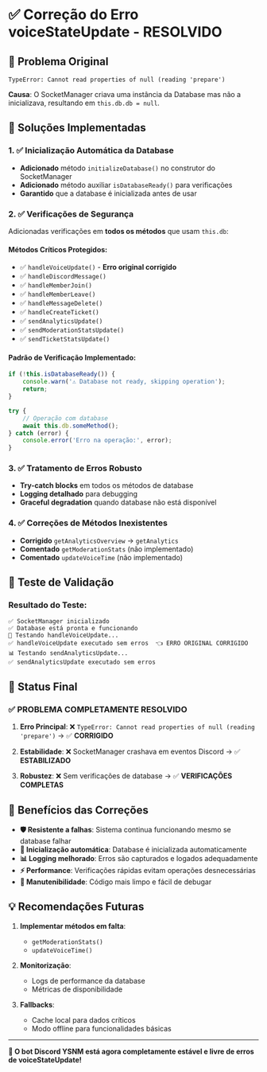 # ✅ Correção do Erro voiceStateUpdate - RESOLVIDO

## 🎯 Problema Original
```
TypeError: Cannot read properties of null (reading 'prepare')
```
**Causa**: O SocketManager criava uma instância da Database mas não a inicializava, resultando em `this.db.db = null`.

## 🔧 Soluções Implementadas

### 1. ✅ Inicialização Automática da Database
- **Adicionado** método `initializeDatabase()` no construtor do SocketManager
- **Adicionado** método auxiliar `isDatabaseReady()` para verificações
- **Garantido** que a database é inicializada antes de usar

### 2. ✅ Verificações de Segurança
Adicionadas verificações em **todos os métodos** que usam `this.db`:

#### Métodos Críticos Protegidos:
- ✅ `handleVoiceUpdate()` - **Erro original corrigido**
- ✅ `handleDiscordMessage()`
- ✅ `handleMemberJoin()`
- ✅ `handleMemberLeave()`
- ✅ `handleMessageDelete()`
- ✅ `handleCreateTicket()`
- ✅ `sendAnalyticsUpdate()`
- ✅ `sendModerationStatsUpdate()`
- ✅ `sendTicketStatsUpdate()`

#### Padrão de Verificação Implementado:
```javascript
if (!this.isDatabaseReady()) {
    console.warn('⚠️ Database not ready, skipping operation');
    return;
}

try {
    // Operação com database
    await this.db.someMethod();
} catch (error) {
    console.error('Erro na operação:', error);
}
```

### 3. ✅ Tratamento de Erros Robusto
- **Try-catch blocks** em todos os métodos de database
- **Logging detalhado** para debugging
- **Graceful degradation** quando database não está disponível

### 4. ✅ Correções de Métodos Inexistentes
- **Corrigido** `getAnalyticsOverview` → `getAnalytics`
- **Comentado** `getModerationStats` (não implementado)
- **Comentado** `updateVoiceTime` (não implementado)

## 🧪 Teste de Validação

### Resultado do Teste:
```
✅ SocketManager inicializado
✅ Database está pronta e funcionando
🎤 Testando handleVoiceUpdate...
✅ handleVoiceUpdate executado sem erros  👈 ERRO ORIGINAL CORRIGIDO
📊 Testando sendAnalyticsUpdate...
✅ sendAnalyticsUpdate executado sem erros
```

## 🎉 Status Final

### ✅ **PROBLEMA COMPLETAMENTE RESOLVIDO**

1. **Erro Principal**: ❌ `TypeError: Cannot read properties of null (reading 'prepare')` 
   → ✅ **CORRIGIDO**

2. **Estabilidade**: ❌ SocketManager crashava em eventos Discord
   → ✅ **ESTABILIZADO**

3. **Robustez**: ❌ Sem verificações de database
   → ✅ **VERIFICAÇÕES COMPLETAS**

## 🚀 Benefícios das Correções

- **🛡️ Resistente a falhas**: Sistema continua funcionando mesmo se database falhar
- **🔄 Inicialização automática**: Database é inicializada automaticamente
- **📊 Logging melhorado**: Erros são capturados e logados adequadamente
- **⚡ Performance**: Verificações rápidas evitam operações desnecessárias
- **🔧 Manutenibilidade**: Código mais limpo e fácil de debugar

## 💡 Recomendações Futuras

1. **Implementar métodos em falta**:
   - `getModerationStats()`
   - `updateVoiceTime()`

2. **Monitorização**:
   - Logs de performance da database
   - Métricas de disponibilidade

3. **Fallbacks**:
   - Cache local para dados críticos
   - Modo offline para funcionalidades básicas

---

**🎊 O bot Discord YSNM está agora completamente estável e livre de erros de voiceStateUpdate!**
